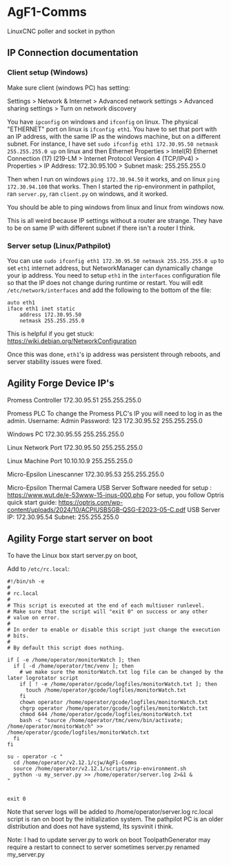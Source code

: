 # AgF1-Comms
LinuxCNC poller and socket in python


## IP Connection documentation

### Client setup (Windows)
Make sure client (windows PC) has setting:

Settings > Network & Internet > Advanced network settings > Advanced sharing settings > Turn on network discovery

You have `ipconfig` on windows and `ifconfig` on linux. The physical "ETHERNET" port on linux is `ifconfig eth1`. You have to set that port with an IP address, with the same IP as the windows machine, but on a different subnet. For instance, I have set `sudo ifconfig eth1 172.30.95.50 netmask 255.255.255.0 up` on linux and then Ethernet Properties > Intel(R) Ethernet Connection (17) I219-LM > Internet Protocol Version 4 (TCP/IPv4) > Properties > IP Address: 172.30.95.100 > Subnet mask: 255.255.255.0

Then when I run on windows `ping 172.30.94.50` it works, and on linux `ping 172.30.94.100` that works. Then I started the rip-environment in pathpilot, ran `server.py`, ran `client.py` on windows, and it worked.

You should be able to ping windows from linux and linux from windows now.

This is all weird because IP settings without a router are strange. They have to be on same IP with different subnet if there isn't a router I think.

### Server setup (Linux/Pathpilot)

You can use `sudo ifconfig eth1 172.30.95.50 netmask 255.255.255.0 up` to set `eth1` internet address, but NetworkManager can dynamically change your ip address. You need to setup `eth1` in the `interfaces` configuration file so that the IP does not change during runtime or restart. You will edit `/etc/network/interfaces` and add the following to the bottom of the file:

```
auto eth1
iface eth1 inet static
    address 172.30.95.50
    netmask 255.255.255.0
```

This is helpful if you get stuck: https://wiki.debian.org/NetworkConfiguration

Once this was done, `eth1`'s ip address was persistent through reboots, and server stability issues were fixed.

## Agility Forge Device IP's

Promess Controller
172.30.95.51
255.255.255.0

Promess PLC
To change the Promess PLC's IP you will need to log in as the admin.
Username: Admin
Password: 123
172.30.95.52
255.255.255.0

Windows PC
172.30.95.55
255.255.255.0

Linux Network Port
172.30.95.50
255.255.255.0

Linux Machine Port
10.10.10.9
255.255.255.0

Micro-Epsilon Linescanner
172.30.95.53
255.255.255.0

Micro-Epsilon Thermal Camera USB Server
Software needed for setup : https://www.wut.de/e-53www-15-inus-000.php
For setup, you follow Optris quick start guide: https://optris.com/wp-content/uploads/2024/10/ACPIUSBSGB-QSG-E2023-05-C.pdf
USB Server IP: 172.30.95.54
Subnet:        255.255.255.0


## Agility Forge start server on boot

To have the Linux box start server.py on boot,

Add to `/etc/rc.local`:

```
#!/bin/sh -e
#
# rc.local
#
# This script is executed at the end of each multiuser runlevel.
# Make sure that the script will "exit 0" on success or any other
# value on error.
#
# In order to enable or disable this script just change the execution
# bits.
#
# By default this script does nothing.

if [ -e /home/operator/monitorWatch ]; then
  if [ -d /home/operator/tmc/venv ]; then
    # we make sure the monitorWatch.txt log file can be changed by the later logrotator script
    if [ ! -e /home/operator/gcode/logfiles/monitorWatch.txt ]; then
      touch /home/operator/gcode/logfiles/monitorWatch.txt
    fi
    chown operator /home/operator/gcode/logfiles/monitorWatch.txt
    chgrp operator /home/operator/gcode/logfiles/monitorWatch.txt
    chmod 644 /home/operator/gcode/logfiles/monitorWatch.txt
    bash -c "source /home/operator/tmc/venv/bin/activate; /home/operator/monitorWatch" >> /home/operator/gcode/logfiles/monitorWatch.txt
  fi
fi

su - operator -c "
  cd /home/operator/v2.12.1/cjw/AgF1-Comms
  source /home/operator/v2.12.1/scripts/rip-environment.sh
  python -u my_server.py >> /home/operator/server.log 2>&1 &
"


exit 0

```

Note that server logs will be added to /home/operator/server.log
rc.local script is ran on boot by the initialization system. The pathpilot PC is an older distribution and does not have systemd, Its sysvinit i think. 

Note: I had to update server.py to work on boot
ToolpathGenerator may require a restart to connect to server sometimes
server.py renamed my_server.py